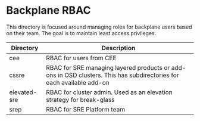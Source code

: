 # Backplane RBAC
This directory is focused around managing roles for backplane users based on their team. The goal is to maintain least access privileges.

| Directory  | Description   |
|---|---|
| cee  | RBAC for users from CEE  |
| cssre  | RBAC for SRE managing layered products or add-ons in OSD clusters. This has subdirectories for each available add-on |
| elevated-sre | RBAC for cluster admin. Used as an elevation strategy for break-glass   |
| srep  | RBAC for SRE Platform team  |

